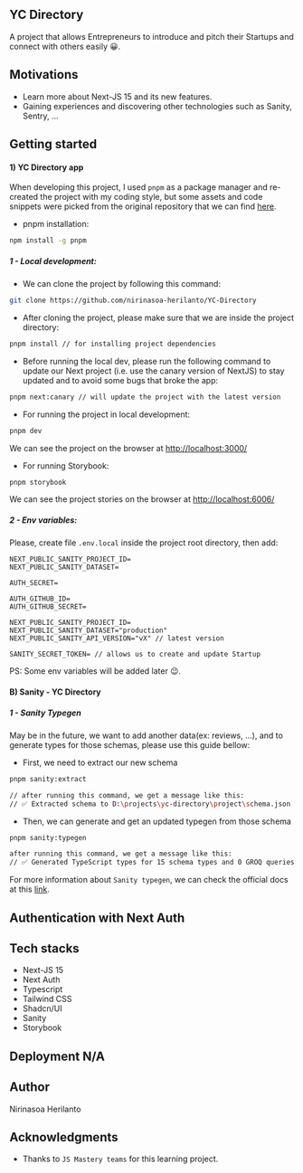 ## YC Directory

A project that allows Entrepreneurs to introduce and pitch their Startups and connect with others easily 😀.

## Motivations

- Learn more about Next-JS 15 and its new features.
- Gaining experiences and discovering other technologies such as Sanity, Sentry, ...

## Getting started

#### 1) YC Directory app

When developing this project, I used `pnpm` as a package manager and re-created the project with my coding style, but some assets and code snippets were picked from the original repository that we can find [here](https://github.com/adrianhajdin/yc_directory).

- pnpm installation:

```bash
npm install -g pnpm
```

##### 1 - Local development:

- We can clone the project by following this command:

```bash
git clone https://github.com/nirinasoa-herilanto/YC-Directory
```

- After cloning the project, please make sure that we are inside the project directory:

```bash
pnpm install // for installing project dependencies
```

- Before running the local dev, please run the following command to update our Next project (i.e. use the canary version of NextJS) to stay updated and to avoid some bugs that broke the app:

```bash
pnpm next:canary // will update the project with the latest version
```

- For running the project in local development:

```bash
pnpm dev
```

We can see the project on the browser at [http://localhost:3000/](http://localhost:3000/)

- For running Storybook:

```bash
pnpm storybook
```

We can see the project stories on the browser at [http://localhost:6006/](http://localhost:6006/)

##### 2 - Env variables:

Please, create file `.env.local` inside the project root directory, then add:

```
NEXT_PUBLIC_SANITY_PROJECT_ID=
NEXT_PUBLIC_SANITY_DATASET=

AUTH_SECRET=

AUTH_GITHUB_ID=
AUTH_GITHUB_SECRET=

NEXT_PUBLIC_SANITY_PROJECT_ID=
NEXT_PUBLIC_SANITY_DATASET="production"
NEXT_PUBLIC_SANITY_API_VERSION="vX" // latest version

SANITY_SECRET_TOKEN= // allows us to create and update Startup

```

PS: Some env variables will be added later 😉.

#### B) Sanity - YC Directory

##### 1 - Sanity Typegen

May be in the future, we want to add another data(ex: reviews, ...), and to generate types for those schemas, please use this guide bellow:

- First, we need to extract our new schema

```bash
pnpm sanity:extract

// after running this command, we get a message like this:
// ✅ Extracted schema to D:\projects\yc-directory\project\schema.json

```

- Then, we can generate and get an updated typegen from those schema

```bash
pnpm sanity:typegen

after running this command, we get a message like this:
// ✅ Generated TypeScript types for 15 schema types and 0 GROQ queries in 0 files into: ./sanity/types.ts

```

For more information about `Sanity typegen`, we can check the official docs at this [link](https://www.sanity.io/docs/sanity-typegen).

## Authentication with Next Auth

## Tech stacks

- Next-JS 15
- Next Auth
- Typescript
- Tailwind CSS
- Shadcn/UI
- Sanity
- Storybook

## Deployment N/A

## Author

Nirinasoa Herilanto

## Acknowledgments

- Thanks to `JS Mastery teams` for this learning project.
